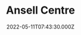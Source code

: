 ---
date: 2022-05-11T07:43:30.000Z
title: Ansell Centre
latitude: 52.04259258858984
longitude: 0.9533563519379189
category: checkin
---